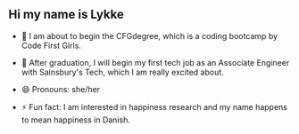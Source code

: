 ## Hi my name is Lykke

- 🌱 I am about to begin the CFGdegree, which is a coding bootcamp by Code First Girls.
- 🛒 After graduation, I will begin my first tech job as an Associate Engineer with Sainsbury's Tech, which I am really excited about.

- 😄 Pronouns: she/her
- ⚡ Fun fact: I am interested in happiness research and my name happens to mean happiness in Danish.
